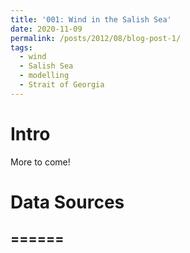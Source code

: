 ```yaml
---
title: '001: Wind in the Salish Sea'
date: 2020-11-09
permalink: /posts/2012/08/blog-post-1/
tags:
  - wind
  - Salish Sea
  - modelling
  - Strait of Georgia
---
```


Intro
======

More to come!

Data Sources
======

======
------